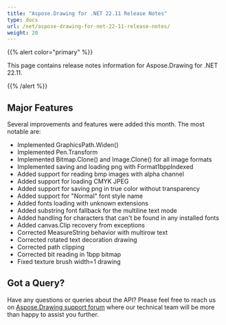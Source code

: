 ```yaml
---
title: "Aspose.Drawing for .NET 22.11 Release Notes"
type: docs
url: /net/aspose-drawing-for-net-22-11-release-notes/
weight: 20
---
```


{{% alert color="primary" %}} 

This page contains release notes information for Aspose.Drawing for .NET 22.11.

{{% /alert %}} 
## **Major Features**
Several improvements and features were added this month. The most notable are:

- Implemented GraphicsPath.Widen()
- Implemented Pen.Transform
- Implemented Bitmap.Clone() and Image.Clone() for all image formats
- Implemented saving and loading png with Format1bppIndexed
- Added support for reading bmp images with alpha channel 
- Added support for loading CMYK JPEG
- Added support for saving png in true color without transparency
- Added support for "Normal" font style name
- Added fonts loading with unknown extensions
- Added substring font fallback for the multiline text mode
- Added handling for characters that can't be found in any installed fonts
- Added canvas.Clip recovery from exceptions
- Corrected MeasureString behavior with multirow text 
- Corrected rotated text decoration drawing
- Corrected path clipping
- Corrected bit reading in 1bpp bitmap
- Fixed texture brush width=1 drawing
## **Got a Query?**
Have any questions or queries about the API? Please feel free to reach us on [Aspose.Drawing support forum](https://forum.aspose.com/c/drawing) where our technical team will be more than happy to assist you further.
